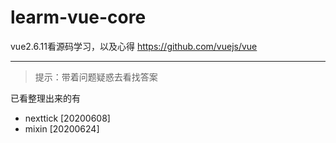# learm-vue-core
vue2.6.11看源码学习，以及心得
https://github.com/vuejs/vue

************
> 提示：带着问题疑惑去看找答案

已看整理出来的有    
* nexttick  [20200608]    
* mixin [20200624]   


